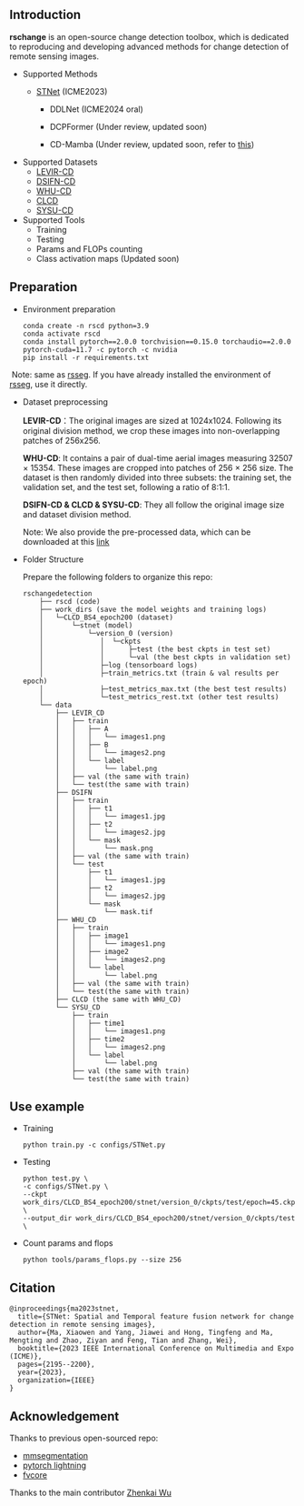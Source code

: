 ## Introduction

**rschange** is an open-source change detection toolbox, which is dedicated to reproducing and developing advanced methods for change detection of remote sensing images.

- Supported Methods
  - [STNet](https://ieeexplore.ieee.org/abstract/document/10219826) (ICME2023)

	- DDLNet (ICME2024 oral)

	- DCPFormer (Under review, updated soon)
	
	- CD-Mamba (Under review, updated soon, refer to [this](https://github.com/Casey-bit))
- Supported Datasets
  - [LEVIR-CD](https://chenhao.in/LEVIR/)
  - [DSIFN-CD](https://github.com/GeoZcx/A-deeply-supervised-image-fusion-network-for-change-detection-in-remote-sensing-images/tree/master/dataset)
  - [WHU-CD](http://gpcv.whu.edu.cn/data/building_dataset.html)
  - [CLCD](https://github.com/liumency/CropLand-CD)
  - [SYSU-CD](https://github.com/liumency/SYSU-CD)
- Supported Tools
  - Training
  - Testing
  - Params and FLOPs counting
  - Class activation maps (Updated soon)

## Preparation

- Environment preparation

  ```shell
  conda create -n rscd python=3.9
  conda activate rscd
  conda install pytorch==2.0.0 torchvision==0.15.0 torchaudio==2.0.0 pytorch-cuda=11.7 -c pytorch -c nvidia
  pip install -r requirements.txt
  ```

​		Note: same as [rsseg](https://github.com/xwmaxwma/rssegmentation). If you have already installed the environment of [rsseg](https://github.com/xwmaxwma/rssegmentation), use it directly.

- Dataset preprocessing

  **LEVIR-CD**：The original images are sized at 1024x1024. Following its original division method, we crop these images into non-overlapping patches of 256x256.

  **WHU-CD**: It contains a pair of dual-time aerial images measuring 32507 × 15354. These images are cropped into patches of 256 × 256 size. The dataset is then randomly divided into three subsets: the training set, the validation set, and the test set, following a ratio of 8:1:1. 
  
  **DSIFN-CD & CLCD & SYSU-CD**: They all follow the original image size and dataset division method.
  
  Note: We also provide the pre-processed data, which can be downloaded at this [link](https://drive.google.com/drive/folders/1zxhJ7v3UPgNsKkdvkYCOW7DdKDAAy_ll?usp=sharing)
  
- Folder Structure

  Prepare the following folders to organize this repo:

      rschangedetection
          ├── rscd (code)
          ├── work_dirs (save the model weights and training logs)
          │   └─CLCD_BS4_epoch200 (dataset)
          │       └─stnet (model)
          │           └─version_0 (version)
          │              │  └─ckpts
          │              │      ├─test (the best ckpts in test set)
          │              │      └─val (the best ckpts in validation set)
          │              ├─log (tensorboard logs)
          │              ├─train_metrics.txt (train & val results per epoch)
          │              ├─test_metrics_max.txt (the best test results)
          │              └─test_metrics_rest.txt (other test results)
          └── data
              ├── LEVIR_CD
              │   ├── train
              │   │   ├── A
              │   │   │   └── images1.png
              │   │   ├── B
              │   │   │   └── images2.png
              │   │   └── label
              │   │       └── label.png
              │   ├── val (the same with train)
              │   └── test(the same with train)
              ├── DSIFN
              │   ├── train
              │   │   ├── t1
              │   │   │   └── images1.jpg
              │   │   ├── t2
              │   │   │   └── images2.jpg
              │   │   └── mask
              │   │       └── mask.png
              │   ├── val (the same with train)
              │   └── test
              │       ├── t1
              │       │   └── images1.jpg
              │       ├── t2
              │       │   └── images2.jpg
              │       └── mask
              │           └── mask.tif
              ├── WHU_CD
              │   ├── train
              │   │   ├── image1
              │   │   │   └── images1.png
              │   │   ├── image2
              │   │   │   └── images2.png
              │   │   └── label
              │   │       └── label.png
              │   ├── val (the same with train)
              │   └── test(the same with train)
              ├── CLCD (the same with WHU_CD)
              └── SYSU_CD
                  ├── train
                  │   ├── time1
                  │   │   └── images1.png
                  │   ├── time2
                  │   │   └── images2.png
                  │   └── label
                  │       └── label.png
                  ├── val (the same with train)
                  └── test(the same with train)
  
  
  

## Use example

- Training

  ```shell
  python train.py -c configs/STNet.py
  ```

- Testing

  ```shell
  python test.py \
  -c configs/STNet.py \
  --ckpt work_dirs/CLCD_BS4_epoch200/stnet/version_0/ckpts/test/epoch=45.ckpt \
  --output_dir work_dirs/CLCD_BS4_epoch200/stnet/version_0/ckpts/test \
  ```

- Count params and flops

  ```shell
  python tools/params_flops.py --size 256
  ```

  

## Citation

```shell
@inproceedings{ma2023stnet,
  title={STNet: Spatial and Temporal feature fusion network for change detection in remote sensing images},
  author={Ma, Xiaowen and Yang, Jiawei and Hong, Tingfeng and Ma, Mengting and Zhao, Ziyan and Feng, Tian and Zhang, Wei},
  booktitle={2023 IEEE International Conference on Multimedia and Expo (ICME)},
  pages={2195--2200},
  year={2023},
  organization={IEEE}
}
```

## Acknowledgement

Thanks to previous open-sourced repo:

- [mmsegmentation](https://github.com/open-mmlab/mmsegmentation)
- [pytorch lightning](https://lightning.ai/)
- [fvcore](https://github.com/facebookresearch/fvcore)

Thanks to the main contributor [Zhenkai Wu](https://github.com/Casey-bit)
